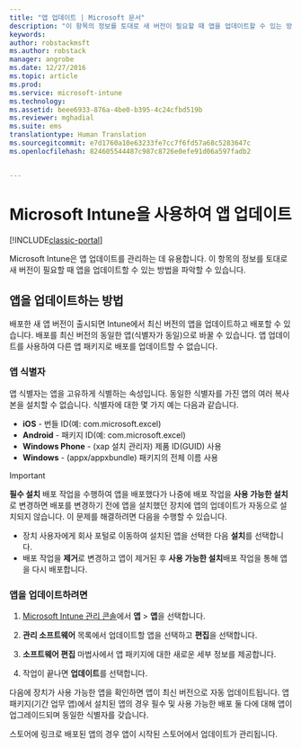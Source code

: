 ```yaml
---
title: "앱 업데이트 | Microsoft 문서"
description: "이 항목의 정보를 토대로 새 버전이 필요할 때 앱을 업데이트할 수 있는 방법을 파악할 수 있습니다."
keywords: 
author: robstackmsft
ms.author: robstack
manager: angrobe
ms.date: 12/27/2016
ms.topic: article
ms.prod: 
ms.service: microsoft-intune
ms.technology: 
ms.assetid: beee6933-876a-4be0-b395-4c24cfbd519b
ms.reviewer: mghadial
ms.suite: ems
translationtype: Human Translation
ms.sourcegitcommit: e7d1760a10e63233fe7cc7f6fd57a68c5283647c
ms.openlocfilehash: 824605544487c987c8726e0efe91d06a597fadb2


---
```


# <a name="update-apps-using-microsoft-intune"></a>Microsoft Intune을 사용하여 앱 업데이트

[!INCLUDE[classic-portal](../includes/classic-portal.md)]

Microsoft Intune은 앱 업데이트를 관리하는 데 유용합니다. 이 항목의 정보를 토대로 새 버전이 필요할 때 앱을 업데이트할 수 있는 방법을 파악할 수 있습니다.

## <a name="how-to-update-apps"></a>앱을 업데이트하는 방법
배포한 새 앱 버전이 출시되면 Intune에서 최신 버전의 앱을 업데이트하고 배포할 수 있습니다. 배포를 최신 버전의 동일한 앱(식별자가 동일)으로 바꿀 수 있습니다. 앱 업데이트를 사용하여 다른 앱 패키지로 배포를 업데이트할 수 없습니다.

### <a name="app-identifiers"></a>앱 식별자
앱 식별자는 앱을 고유하게 식별하는 속성입니다. 동일한 식별자를 가진 앱의 여러 복사본을 설치할 수 없습니다. 식별자에 대한 몇 가지 예는 다음과 같습니다.

- **iOS** - 번들 ID(예: com.microsoft.excel)
- **Android** - 패키지 ID(예: com.microsoft.excel)
- **Windows Phone** - (xap 설치 관리자) 제품 ID(GUID) 사용
- **Windows** - (appx/appxbundle) 패키지의 전체 이름 사용



> [!IMPORTANT]
> **필수 설치** 배포 작업을 수행하여 앱을 배포했다가 나중에 배포 작업을 **사용 가능한 설치**로 변경하면 배포를 변경하기 전에 앱을 설치했던 장치에 앱의 업데이트가 자동으로 설치되지 않습니다. 이 문제를 해결하려면 다음을 수행할 수 있습니다.
>
> -   장치 사용자에게 회사 포털로 이동하여 설치된 앱을 선택한 다음 **설치**를 선택합니다.
> -   배포 작업을 **제거**로 변경하고 앱이 제거된 후 **사용 가능한 설치**배포 작업을 통해 앱을 다시 배포합니다.

### <a name="to-update-an-app"></a>앱을 업데이트하려면

1.  [Microsoft Intune 관리 콘솔](https://manage.microsoft.com)에서 **앱** &gt; **앱**을 선택합니다.

2.  **관리 소프트웨어** 목록에서 업데이트할 앱을 선택하고 **편집**을 선택합니다.

3.  **소프트웨어 편집** 마법사에서 앱 패키지에 대한 새로운 세부 정보를 제공합니다.

4.  작업이 끝나면 **업데이트**를 선택합니다.

다음에 장치가 사용 가능한 앱을 확인하면 앱이 최신 버전으로 자동 업데이트됩니다.
앱 패키지(기간 업무 앱)에서 설치된 앱의 경우 필수 및 사용 가능한 배포 둘 다에 대해 앱이 업그레이드되며 동일한 식별자를 갖습니다.

스토어에 링크로 배포된 앱의 경우 앱이 시작된 스토어에서 업데이트가 관리됩니다.



<!--HONumber=Dec16_HO5-->


